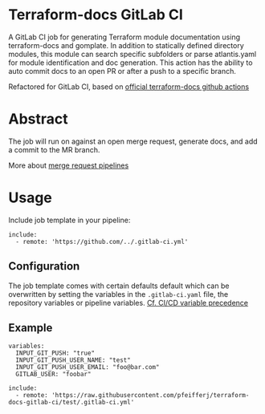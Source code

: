# Terraform-docs GitLab CI

A GitLab CI job for generating Terraform module documentation using terraform-docs and gomplate. In addition to statically defined directory modules, this module can search specific subfolders or parse atlantis.yaml for module identification and doc generation. This action has the ability to auto commit docs to an open PR or after a push to a specific branch.

Refactored for GitLab CI, based on [official terraform-docs github actions](https://github.com/terraform-docs/gh-actions)

# Abstract

The job will run on against an open merge request, generate docs, and add a commit to the MR branch.

More about [merge request pipelines](https://docs.gitlab.com/ee/ci/pipelines/merge_request_pipelines.html)

# Usage

Include job template in your pipeline:

```
include:
  - remote: 'https://github.com/../.gitlab-ci.yml'
```

## Configuration

The job template comes with certain defaults default which can be overwritten by setting the variables in the `.gitlab-ci.yaml` file, the repository variables or pipeline variables. [Cf. CI/CD variable precedence](ttps://docs.gitlab.com/ee/ci/variables/#cicd-variable-precedence)

## Example

```
variables:
  INPUT_GIT_PUSH: "true"
  INPUT_GIT_PUSH_USER_NAME: "test"
  INPUT_GIT_PUSH_USER_EMAIL: "foo@bar.com"
  GITLAB_USER: "foobar"

include:
  - remote: 'https://raw.githubusercontent.com/pfeifferj/terraform-docs-gitlab-ci/test/.gitlab-ci.yml'
```
